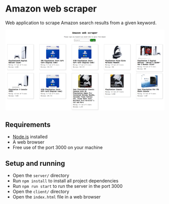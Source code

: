 # Amazon web scraper

Web application to scrape Amazon search results from a given keyword.

<img src="./public/screenshot.png" width=900px>

## Requirements

- [Node.js](https://nodejs.org/) installed
- A web browser
- Free use of the port 3000 on your machine

## Setup and running

- Open the `server/` directory
- Run `npm install` to install all project dependencies
- Run `npm run start` to run the server in the port 3000
- Open the `client/` directory
- Open the `index.html` file in a web browser
